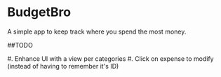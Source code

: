 # BudgetBro
A simple app to keep track where you spend the most money.

##TODO

#. Enhance UI with a view per categories
#. Click on expense to modify (instead of having to remember it's ID)
